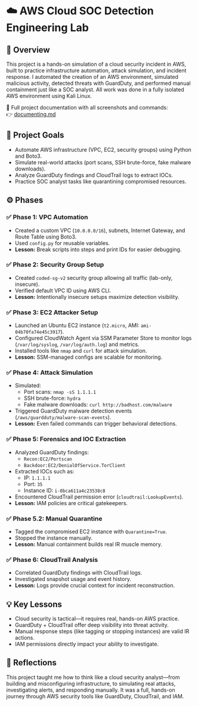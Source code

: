 # ☁️ AWS Cloud SOC Detection Engineering Lab

## 📌 Overview
This project is a hands-on simulation of a cloud security incident in AWS, built to practice infrastructure automation, attack simulation, and incident response. I automated the creation of an AWS environment, simulated malicious activity, detected threats with GuardDuty, and performed manual containment just like a SOC analyst. All work was done in a fully isolated AWS environment using Kali Linux.

📁 Full project documentation with all screenshots and commands:  
👉 [documenting.md](https://github.com/jmcoded0/AWS-Cloud-SOC-Detection-Engineering-Lab/blob/main/documenting.md)

## 🎯 Project Goals
- Automate AWS infrastructure (VPC, EC2, security groups) using Python and Boto3.
- Simulate real-world attacks (port scans, SSH brute-force, fake malware downloads).
- Analyze GuardDuty findings and CloudTrail logs to extract IOCs.
- Practice SOC analyst tasks like quarantining compromised resources.

## ⚙️ Phases

### ✅ Phase 1: VPC Automation
- Created a custom VPC (`10.0.0.0/16`), subnets, Internet Gateway, and Route Table using Boto3.
- Used `config.py` for reusable variables.
- **Lesson:** Break scripts into steps and print IDs for easier debugging.

### ✅ Phase 2: Security Group Setup
- Created `coded-sg-v2` security group allowing all traffic (lab-only, insecure).
- Verified default VPC ID using AWS CLI.
- **Lesson:** Intentionally insecure setups maximize detection visibility.

### ✅ Phase 3: EC2 Attacker Setup
- Launched an Ubuntu EC2 instance (`t2.micro`, AMI: `ami-04b70fa74e45c3917`).
- Configured CloudWatch Agent via SSM Parameter Store to monitor logs (`/var/log/syslog`, `/var/log/auth.log`) and metrics.
- Installed tools like `nmap` and `curl` for attack simulation.
- **Lesson:** SSM-managed configs are scalable for monitoring.

### ✅ Phase 4: Attack Simulation
- Simulated:
  - Port scans: `nmap -sS 1.1.1.1`
  - SSH brute-force: `hydra`
  - Fake malware downloads: `curl http://badhost.com/malware`
- Triggered GuardDuty malware detection events (`/aws/guardduty/malware-scan-events`).
- **Lesson:** Even failed commands can trigger behavioral detections.

### ✅ Phase 5: Forensics and IOC Extraction
- Analyzed GuardDuty findings:
  - `Recon:EC2/Portscan`
  - `Backdoor:EC2/DenialOfService.TorClient`
- Extracted IOCs such as:
  - IP: `1.1.1.1`
  - Port: `35`
  - Instance ID: `i-0bca611a4c23538c8`
- Encountered CloudTrail permission error (`cloudtrail:LookupEvents`).
- **Lesson:** IAM policies are critical gatekeepers.

### ✅ Phase 5.2: Manual Quarantine
- Tagged the compromised EC2 instance with `Quarantine=True`.
- Stopped the instance manually.
- **Lesson:** Manual containment builds real IR muscle memory.

### ✅ Phase 6: CloudTrail Analysis
- Correlated GuardDuty findings with CloudTrail logs.
- Investigated snapshot usage and event history.
- **Lesson:** Logs provide crucial context for incident reconstruction.

## 💡 Key Lessons
- Cloud security is tactical—it requires real, hands-on AWS practice.
- GuardDuty + CloudTrail offer deep visibility into threat activity.
- Manual response steps (like tagging or stopping instances) are valid IR actions.
- IAM permissions directly impact your ability to investigate.

## 🙋 Reflections
This project taught me how to think like a cloud security analyst—from building and misconfiguring infrastructure, to simulating real attacks, investigating alerts, and responding manually. It was a full, hands-on journey through AWS security tools like GuardDuty, CloudTrail, and IAM.
